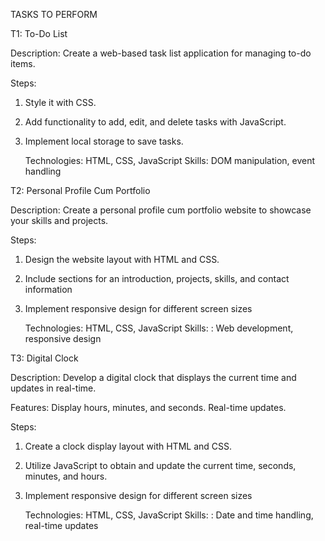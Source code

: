 TASKS TO PERFORM

T1: To-Do List

Description: Create a web-based task list application for managing to-do items.

Steps:
1. Style it with CSS.
2. Add functionality to add, edit, and delete tasks with JavaScript.
3. Implement local storage to save tasks.

   Technologies: HTML, CSS, JavaScript
   Skills: DOM manipulation, event handling

T2: Personal Profile Cum Portfolio

Description: Create a personal profile cum portfolio website to showcase your skills and projects.

Steps:
1. Design the website layout with HTML and CSS.
2. Include sections for an introduction, projects, skills, and contact information
3. Implement responsive design for different screen sizes
   
   Technologies: HTML, CSS, JavaScript
   Skills: : Web development, responsive design

T3: Digital Clock

Description: Develop a digital clock that displays the current time and updates in real-time.

Features: Display hours, minutes, and seconds. Real-time updates.

Steps:
1. Create a clock display layout with HTML and CSS.
2. Utilize JavaScript to obtain and update the current time, seconds, minutes, and hours.
3. Implement responsive design for different screen sizes
   
   Technologies: HTML, CSS, JavaScript
   Skills: : Date and time handling, real-time updates
